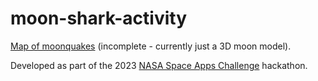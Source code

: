 # moon-shark-activity

[Map of moonquakes](https://mangara.github.io/moon-shark-activity/) (incomplete - currently just a 3D moon model).

Developed as part of the 2023 [NASA Space Apps Challenge](https://www.spaceappschallenge.org/) hackathon.

